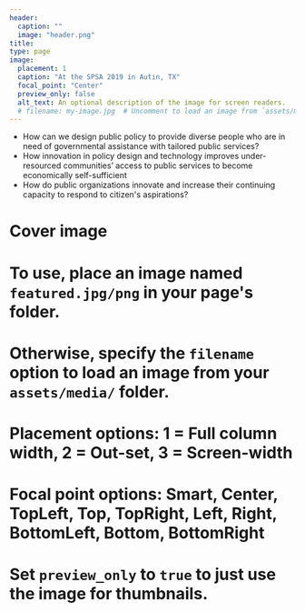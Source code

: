 ```yaml
---
header:
  caption: ""
  image: "header.png"
title: 
type: page
image:
  placement: 1
  caption: "At the SPSA 2019 in Autin, TX"
  focal_point: "Center"
  preview_only: false
  alt_text: An optional description of the image for screen readers.
  # filename: my-image.jpg  # Uncomment to load an image from `assets/media/` instead.
---
```


- How can we design public policy to provide diverse people who are in need of governmental assistance with tailored public services?
- How innovation in policy design and technology improves under-resourced communities’ access to public services to become economically self-sufficient
- How do public organizations innovate and increase their continuing capacity to respond to citizen's aspirations?


# Cover image
# To use, place an image named `featured.jpg/png` in your page's folder.
# Otherwise, specify the `filename` option to load an image from your `assets/media/` folder.
# Placement options: 1 = Full column width, 2 = Out-set, 3 = Screen-width
# Focal point options: Smart, Center, TopLeft, Top, TopRight, Left, Right, BottomLeft, Bottom, BottomRight
# Set `preview_only` to `true` to just use the image for thumbnails.
